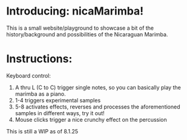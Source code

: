 # Introducing: nicaMarimba!

This is a small website/playground to showcase a bit of the history/background and possibilities of the Nicaraguan Marimba. 

# Instructions:

Keyboard control:

1. A thru L (C to C) trigger single notes, so you can basically play the marimba as a piano.
2. 1-4 triggers experimental samples
3. 5-8 activates effects, reverses and processes the aforementioned samples in different ways, try it out!
4. Mouse clicks trigger a nice crunchy effect on the percussion

This is still a WIP as of 8.1.25